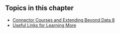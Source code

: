 ## Topics in this chapter

* [Connector Courses and Extending Beyond Data 8](connectors.md)
* [Useful Links for Learning More](links.md)
